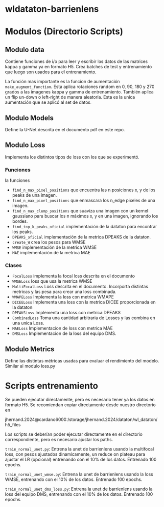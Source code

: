 # wldataton-barrienlens


# Modulos (Directorio Scripts)
## Modulo data

Contiene funciones de i/o para leer y escribir los datos de las matrices kappa y gamma ya en formato H5. Crea batches de test y entrenamiento que luego son usados para el entrenamiento.

La función mas importante es la funcion de aumentación `make_augment_function`. Esta aplica rotaciones random en 0, 90, 180 y 270 grados a las imagenes kappa y gamma de entrenamiento. También aplica un flip un-down o left-right de manera aleatoria. Esta es la unica aumentación que se aplicó al set de datos.

## Modulo Models

Define la U-Net descrita en el documento pdf en este repo.

## Modulo Loss
Implementa los distintos tipos de loss con los que se experimentó.

### Funciones
 la funciones

- `find_n_max_pixel_positions` que encuentra las n posiciones x, y de los peaks de una imagen.
- `find_n_max_pixel_positions` que enmascara los n_edge pixeles de una imagen.
- `find_n_max_clump_positions` que suaviza una imagen con un kernel gaussiano para buscar los n máximos x, y en una imagen, ignorando los bordes.
- `find_top_k_peaks_oficial` implementación de la dataton para encontrar los peaks.
- `DPEAKS_oficial` implementación de la metrica DPEAKS de la dataton.
- `create_W` crea los pesos para WMSE
- `WMSE` implementación de la metrica WMSE
- `MAE` implementación de la metrica MAE

### Clases

- `FocalLoss` implementa la focal loss descrita en el documento
- `WMSELoss` loss que usa la metrica WMSE
- `MultiFocalLoss` Loss descrita en el documento. Incorporta distintas metricas y las pesa para crear una loss combinada.
- `WMAPELoss` Implementa la loss con metrica WMAPE
- `DICEELoss` Implementa una loss con la metrica DICEE proporcionada en la dataton
- `DPEAKSLoss` Implementa una loss con metrica DPEAKS
- `CombinedLoss` Toma una cantidad arbitraria de Losses y las combina en una unica Loss.
- `MAELoss` Implementacion de loss con metrica MAE
- `DMSLoss` Implementacion de la loss del equipo DMS.



## Modulo Metrics

Define las distintas métricas usadas para evaluar el rendimiento del modelo.
Similar al modulo loss.py


# Scripts entrenamiento
Se pueden ejecutar directamente, pero es necesario tener ya los datos en formato H5. Se recomiendan copiar directamente desde nuestro directorio en

jhernand.2024@cardano6000:/storage/jhernand.2024/dataton/wl_dataton/h5_files

Los scripts se deberían poder ejecutar directamente en el directorio correspondiente, pero es necesario ajustar los paths.

`train_normal_unet.py`: Entrena la unet de barrienlens usando la multifocal loss, con pesos ajustados dinamicamente, un reduce on plateau para ajustar el LR (opcional) entrenando con el 10% de los datos. Entrenado 100 epochs.

`train_normal_unet_wmse.py`: Entrena la unet de barrienlens usando la loss WMSE, entrenando con el 10% de los datos. Entrenado 100 epochs.


`train_normal_unet_dms_loss.py`: Entrena la unet de barrienlens usando la loss del equipo DMS, entrenando con el 10% de los datos. Entrenado 100 epochs.




